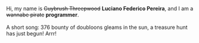 Hi, my name is ~~Guybrush Threepwood~~ **Luciano Federico Pereira**, and I am a ~~wannabe pirate~~ **programmer**.<br><br>A short song: 376 bounty of doubloons gleams in the sun, a treasure hunt has just begun! Arrr!
